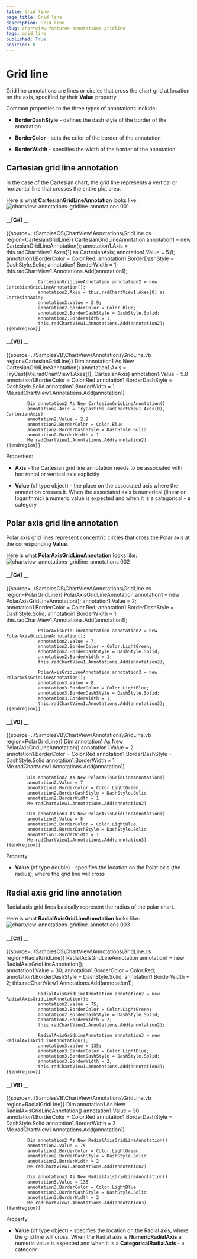 ```yaml
---
title: Grid line
page_title: Grid line
description: Grid line
slug: chartview-features-annotations-gridline
tags: grid,line
published: True
position: 0
---
```


# Grid line



Grid line annotations are lines or circles that cross the chart grid at location on the axis, specified by their __Value__ property.
      

Common properties to the three types of annotations include:
      

* __BorderDashStyle__ - defines the dash style of the border of the annotation
          

* __BorderColor__ - sets the color of the border of the annotation
          

* __BorderWidth__ - specifies the width of the border of the annotation
          

## Cartesian grid line annotation

In the case of the Cartesian chart, the grid line represents a vertical or horizontal line that crosses the entire plot area.
        

Here is what __CartesianGridLineAnnotation__ looks like:
        ![chartview-annotations-gridline-annotations 001](images/chartview-annotations-gridline-annotations001.png)

#### __[C#] __

{{source=..\SamplesCS\ChartView\Annotations\GridLine.cs region=CartesianGridLine}}
	            CartesianGridLineAnnotation annotation1 = new CartesianGridLineAnnotation();
	            annotation1.Axis = this.radChartView1.Axes[1] as CartesianAxis;
	            annotation1.Value = 5.8;
	            annotation1.BorderColor = Color.Red;
	            annotation1.BorderDashStyle = DashStyle.Solid;
	            annotation1.BorderWidth = 1;
	            this.radChartView1.Annotations.Add(annotation1);
	
	            CartesianGridLineAnnotation annotation2 = new CartesianGridLineAnnotation();
	            annotation2.Axis = this.radChartView1.Axes[0] as CartesianAxis;
	            annotation2.Value = 2.9;
	            annotation2.BorderColor = Color.Blue;
	            annotation2.BorderDashStyle = DashStyle.Solid;
	            annotation2.BorderWidth = 1;
	            this.radChartView1.Annotations.Add(annotation2);
	{{endregion}}



#### __[VB] __

{{source=..\SamplesVB\ChartView\Annotations\GridLine.vb region=CartesianGridLine}}
	        Dim annotation1 As New CartesianGridLineAnnotation()
	        annotation1.Axis = TryCast(Me.radChartView1.Axes(1), CartesianAxis)
	        annotation1.Value = 5.8
	        annotation1.BorderColor = Color.Red
	        annotation1.BorderDashStyle = DashStyle.Solid
	        annotation1.BorderWidth = 1
	        Me.radChartView1.Annotations.Add(annotation1)
	
	        Dim annotation2 As New CartesianGridLineAnnotation()
	        annotation2.Axis = TryCast(Me.radChartView1.Axes(0), CartesianAxis)
	        annotation2.Value = 2.9
	        annotation2.BorderColor = Color.Blue
	        annotation2.BorderDashStyle = DashStyle.Solid
	        annotation2.BorderWidth = 1
	        Me.radChartView1.Annotations.Add(annotation2)
	{{endregion}}



Properties:
        

* __Axis__ - the Cartesian grid line annotation needs to be associated with horizontal or vertical axis explicitly
            

* __Value__ (of type object) - the place on the associated axis where the annotation crosses it. When the associated axis is numerical (linear or logarithmic) a numeric value is expected and when it is a categorical - a category
            

## Polar axis grid line annotation

Polar axis grid lines represent concentric circles that cross the Polar axis at the corresponding __Value__.
        

Here is what __PolarAxisGridLineAnnotation__ looks like:
        ![chartview-annotations-gridline-annotations 002](images/chartview-annotations-gridline-annotations002.png)

#### __[C#] __

{{source=..\SamplesCS\ChartView\Annotations\GridLine.cs region=PolarGridLine}}
	            PolarAxisGridLineAnnotation annotation1 = new PolarAxisGridLineAnnotation();
	            annotation1.Value = 2;
	            annotation1.BorderColor = Color.Red;
	            annotation1.BorderDashStyle = DashStyle.Solid;
	            annotation1.BorderWidth = 1;
	            this.radChartView1.Annotations.Add(annotation1);
	
	            PolarAxisGridLineAnnotation annotation2 = new PolarAxisGridLineAnnotation();
	            annotation2.Value = 7;
	            annotation2.BorderColor = Color.LightGreen;
	            annotation2.BorderDashStyle = DashStyle.Solid;
	            annotation2.BorderWidth = 1;
	            this.radChartView1.Annotations.Add(annotation2);
	
	            PolarAxisGridLineAnnotation annotation3 = new PolarAxisGridLineAnnotation();
	            annotation3.Value = 8;
	            annotation3.BorderColor = Color.LightBlue;
	            annotation3.BorderDashStyle = DashStyle.Solid;
	            annotation3.BorderWidth = 1;
	            this.radChartView1.Annotations.Add(annotation3);
	{{endregion}}



#### __[VB] __

{{source=..\SamplesVB\ChartView\Annotations\GridLine.vb region=PolarGridLine}}
	        Dim annotation1 As New PolarAxisGridLineAnnotation()
	        annotation1.Value = 2
	        annotation1.BorderColor = Color.Red
	        annotation1.BorderDashStyle = DashStyle.Solid
	        annotation1.BorderWidth = 1
	        Me.radChartView1.Annotations.Add(annotation1)
	
	        Dim annotation2 As New PolarAxisGridLineAnnotation()
	        annotation2.Value = 7
	        annotation2.BorderColor = Color.LightGreen
	        annotation2.BorderDashStyle = DashStyle.Solid
	        annotation2.BorderWidth = 1
	        Me.radChartView1.Annotations.Add(annotation2)
	
	        Dim annotation3 As New PolarAxisGridLineAnnotation()
	        annotation3.Value = 8
	        annotation3.BorderColor = Color.LightBlue
	        annotation3.BorderDashStyle = DashStyle.Solid
	        annotation3.BorderWidth = 1
	        Me.radChartView1.Annotations.Add(annotation3)
	{{endregion}}



Property:
        

* __Value__ (of type double) - specifies the location on the Polar axis (the radius), where the grid line will cross
            

## Radial axis grid line annotation

Radial axis grid lines basically represent the radius of the polar chart.
        

Here is what __RadialAxisGridLineAnnotation__ looks like:
        ![chartview-annotations-gridline-annotations 003](images/chartview-annotations-gridline-annotations003.png)

#### __[C#] __

{{source=..\SamplesCS\ChartView\Annotations\GridLine.cs region=RadialGridLine}}
	            RadialAxisGridLineAnnotation annotation1 = new RadialAxisGridLineAnnotation();            
	            annotation1.Value = 30;
	            annotation1.BorderColor = Color.Red;
	            annotation1.BorderDashStyle = DashStyle.Solid;
	            annotation1.BorderWidth = 2;
	            this.radChartView1.Annotations.Add(annotation1);
	
	            RadialAxisGridLineAnnotation annotation2 = new RadialAxisGridLineAnnotation();
	            annotation2.Value = 75;
	            annotation2.BorderColor = Color.LightGreen;
	            annotation2.BorderDashStyle = DashStyle.Solid;
	            annotation2.BorderWidth = 2;
	            this.radChartView1.Annotations.Add(annotation2);
	
	            RadialAxisGridLineAnnotation annotation3 = new RadialAxisGridLineAnnotation();
	            annotation3.Value = 135;
	            annotation3.BorderColor = Color.LightBlue;
	            annotation3.BorderDashStyle = DashStyle.Solid;
	            annotation3.BorderWidth = 2;
	            this.radChartView1.Annotations.Add(annotation3);
	{{endregion}}



#### __[VB] __

{{source=..\SamplesVB\ChartView\Annotations\GridLine.vb region=RadialGridLine}}
	        Dim annotation1 As New RadialAxisGridLineAnnotation()
	        annotation1.Value = 30
	        annotation1.BorderColor = Color.Red
	        annotation1.BorderDashStyle = DashStyle.Solid
	        annotation1.BorderWidth = 2
	        Me.radChartView1.Annotations.Add(annotation1)
	
	        Dim annotation2 As New RadialAxisGridLineAnnotation()
	        annotation2.Value = 75
	        annotation2.BorderColor = Color.LightGreen
	        annotation2.BorderDashStyle = DashStyle.Solid
	        annotation2.BorderWidth = 2
	        Me.radChartView1.Annotations.Add(annotation2)
	
	        Dim annotation3 As New RadialAxisGridLineAnnotation()
	        annotation3.Value = 135
	        annotation3.BorderColor = Color.LightBlue
	        annotation3.BorderDashStyle = DashStyle.Solid
	        annotation3.BorderWidth = 2
	        Me.radChartView1.Annotations.Add(annotation3)
	{{endregion}}



Property:
        

* __Value__ (of type object) - specifies the location on the Radial axis, where the grid line will cross. When the Radial axis is __NumericRadialAxis__ a numeric value is expected and when it is a __CategoricalRadialAxis__ - a category
            
